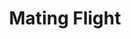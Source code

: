 ---
title: Mating Flight
layout: definition
brief: Virgin queen flies out of the hive to mate with several drones.
see_also: 
  - title: Honey
    file: honey 
---